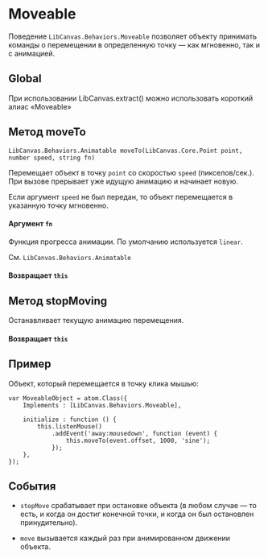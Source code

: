 Moveable
========

Поведение `LibCanvas.Behaviors.Moveable` позволяет объекту принимать команды о перемещении в определенную
точку — как мгновенно, так и с анимацией.

## Global

При использовании LibCanvas.extract() можно использовать короткий алиас «Moveable»

## Метод moveTo

    LibCanvas.Behaviors.Animatable moveTo(LibCanvas.Core.Point point, number speed, string fn)

Перемещает объект в точку `point` со скоростью `speed` (пикселов/сек.). При вызове прерывает уже идущую
анимацию и начинает новую.

Если аргумент `speed` не был передан, то объект перемещается в указанную точку мгновенно.

#### Аргумент `fn`

Функция прогресса анимации. По умолчанию используется `linear`.

См. `LibCanvas.Behaviors.Animatable`

#### Возвращает `this`

## Метод stopMoving

Останавливает текущую анимацию перемещения.

#### Возвращает `this`

## Пример

Объект, который перемещается в точку клика мышью:

    var MoveableObject = atom.Class({
        Implements : [LibCanvas.Behaviors.Moveable],

        initialize : function () {
            this.listenMouse()
                .addEvent('away:mousedown', function (event) {
                    this.moveTo(event.offset, 1000, 'sine');
                });
        },
    });

## События

* `stopMove` срабатывает при остановке объекта (в любом случае — то есть, и когда он достиг конечной точки,
  и когда он был остановлен принудительно).

* `move` вызывается каждый раз при анимированном движении объекта.
